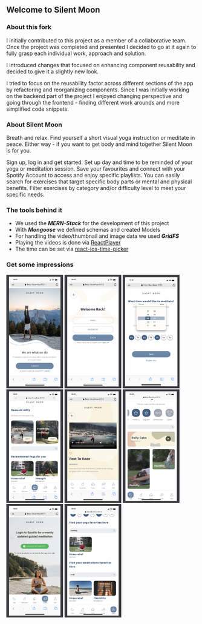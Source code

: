 ## Welcome to Silent Moon

### About this fork

I initially contributed to this project as a member of a collaborative team.
Once the project was completed and presented I decided to go at it again to fully grasp each individual work, approach and solution.

I introduced changes that focused on enhancing component reusability and decided to give it a slightly new look.

I tried to focus on the reusability factor across different sections of the app by refactoring and reorganizing components.
Since I was initially working on the backend part of the project I enjoyed changing perspective and going through the frontend - finding different work arounds and more simplified code snippets.

### About Silent Moon

Breath and relax.
Find yourself a short visual yoga instruction or meditate in peace. Either way - if you want to get body and mind together Silent Moon is for you.

Sign up, log in and get started.
Set up day and time to be reminded of your yoga or meditation session.
Save your favourites and connect with your Spotify Account to access and enjoy specific playlists.
You can easily search for exercises that target specific body parts or mental and physical benefits.
Filter exercises by category and/or difficulty level to meet your specific needs.

### The tools behind it

- We used the **_MERN-Stack_** for the development of this project
- With **_Mongoose_** we defined schemas and created Models
- For handling the video/thumbnail and image data we used **_GridFS_**
- Playing the videos is done via [ReactPlayer](https://github.com/cookpete/react-player.git)
- The time can be set via [react-ios-time-picker](https://github.com/MEddarhri/react-ios-time-picker.git)

### Get some impressions

<p>
    <img src="./frontend/screenshots/rm_landingpage.png" width="150" height="300" />
    <img src="./frontend/screenshots/rm_login.png" width="150" height="300" />
    <img src="./frontend/screenshots/rm_reminder_clock.png" width="150" height="300" />
    <img src="./frontend/screenshots/rm_homepage.png" width="150" height="300" />
    <img src="./frontend/screenshots/rm_videopage.png" width= "150" height="300"/>
    <img src="./frontend/screenshots/rm_yoga_filter.png" width= "150" height="300"/>
    <img src="./frontend/screenshots/rm_spotify_connection.png" width= "150" height="300"/>
    <img src="./frontend/screenshots/rm_profile_searchbar.png" width= "150" height="300"/>
</p>
